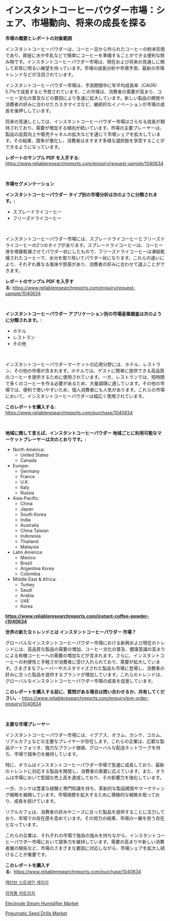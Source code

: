 <p><h1>インスタントコーヒーパウダー市場：シェア、市場動向、将来の成長を探る</h1></p><p><strong>市場の概要とレポートの対象範囲</strong></p>
<p><p>インスタントコーヒーパウダーは、コーヒー豆から作られたコーヒーの粉末形態であり、即座に水や牛乳などで簡単にコーヒーを準備することができる便利な飲み物です。インスタントコーヒーパウダー市場は、現在および将来の見通しに関して非常に明るい展望を持っています。市場の成長分析や市場予測、最新の市場トレンドなどが注目されています。</p><p>インスタントコーヒーパウダー市場は、予測期間中に年平均成長率（CAGR）5.7％で成長すると予想されています。この市場は、消費者の需要が高まり、コーヒー文化の普及などの要因により急速に拡大しています。新しい製品の開発や消費者の好みに合わせたカスタマイズなど、継続的なイノベーションが市場の成長を後押ししています。</p><p>将来の見通しとしては、インスタントコーヒーパウダー市場はさらなる成長が期待されており、需要が増加する傾向が続いています。市場の主要プレーヤーは、製品の品質向上や販売チャネルの拡大などを通じて市場シェアを拡大しています。その結果、競争が激化し、消費者はますます多様な選択肢を享受することができるようになっています。</p></p>
<p><strong>レポートのサンプル PDF を入手する:</strong> <a href="https://www.reliableresearchreports.com/enquiry/request-sample/1040634">https://www.reliableresearchreports.com/enquiry/request-sample/1040634</a></p>
<p>&nbsp;</p>
<p><strong>市場セグメンテーション</strong></p>
<p><strong>インスタントコーヒーパウダー タイプ別の市場分析は次のように分類されます。:</strong></p>
<p><ul><li>スプレードライコーヒー</li><li>フリーズドライコーヒー</li></ul></p>
<p>&nbsp;</p>
<p><p>インスタントコーヒーパウダー市場には、スプレードライコーヒーとフリーズドライコーヒーの2つのタイプがあります。スプレードライコーヒーは、コーヒー液を噴霧乾燥させてパウダー状にしたもので、フリーズドライコーヒーは凍結乾燥されたコーヒーで、水分を取り除いてパウダー状になります。これらの違いにより、それぞれ異なる風味や質感があり、消費者の好みに合わせて選ぶことができます。</p></p>
<p><strong>レポートのサンプル PDF を入手する:</strong>&nbsp;<a href="https://www.reliableresearchreports.com/enquiry/request-sample/1040634">https://www.reliableresearchreports.com/enquiry/request-sample/1040634</a></p>
<p>&nbsp;</p>
<p><strong> インスタントコーヒーパウダー アプリケーション別の市場産業調査は次のように分類されます。:</strong></p>
<p><ul><li>ホテル</li><li>レストラン</li><li>その他</li></ul></p>
<p>&nbsp;</p>
<p><p>インスタントコーヒーパウダーマーケットの応用分野には、ホテル、レストラン、その他の市場が含まれます。ホテルでは、ゲストに簡単に提供できる高品質のコーヒーを提供するために使用されています。一方、レストランでは、短時間で多くのコーヒーを作る必要があるため、大量調理に適しています。その他の市場では、便利で使いやすいため、個人消費者にも人気があります。これらの市場において、インスタントコーヒーパウダーは幅広く使用されています。</p></p>
<p><strong>このレポートを購入する:</strong>&nbsp; <a href="https://www.reliableresearchreports.com/purchase/1040634">https://www.reliableresearchreports.com/purchase/1040634</a></p>
<p>&nbsp;</p>
<p><strong>地域に関して言えば、インスタントコーヒーパウダー 地域ごとに利用可能なマーケットプレーヤーは次のとおりです。:</strong></p>
<p><ul>
    <li>
        North America:
        <ul>
            <li>United States</li>
            <li>Canada</li>
        </ul>
    </li>
    <li>
        Europe:
        <ul>
            <li>Germany</li>
            <li>France</li>
            <li>U.K.</li>
            <li>Italy</li>
            <li>Russia</li>
        </ul>
    </li>
    <li>
        Asia-Pacific:
        <ul>
            <li>China</li>
            <li>Japan</li>
            <li>South Korea</li>
            <li>India</li>
            <li>Australia</li>
            <li>China Taiwan</li>
            <li>Indonesia</li>
            <li>Thailand</li>
            <li>Malaysia</li>
        </ul>
    </li>
    <li>
        Latin America:
        <ul>
            <li>Mexico</li>
            <li>Brazil</li>
            <li>Argentina Korea</li>
            <li>Colombia</li>
        </ul>
    </li>
    <li>
        Middle East & Africa:
        <ul>
            <li>Turkey</li>
            <li>Saudi</li>
            <li>Arabia</li>
            <li>UAE</li>
            <li>Korea</li>
        </ul>
    </li>
    </ul></p>
<p><strong><a href="https://www.reliableresearchreports.com/instant-coffee-powder-r1040634">https://www.reliableresearchreports.com/instant-coffee-powder-r1040634</a></strong>&nbsp;</p>
<p><strong>世界の新たなトレンドとは インスタントコーヒーパウダー 市場？</strong></p>
<p><p>グローバルなインスタントコーヒーパウダー市場における新興および現在のトレンドには、高品質な製品の需要の増加、コーヒー文化の普及、健康意識の高まりによる有機コーヒーへの需要の増加などが含まれます。さらに、インスタントコーヒーの利便性と手軽さが消費者に受け入れられており、需要が拡大しています。さまざまなフレーバーやカスタマイズされた製品も市場に登場し、消費者の好みに合った製品を提供するブランドが増加しています。これらのトレンドは、グローバルなインスタントコーヒーパウダー市場の成長を促進しています。</p></p>
<p><strong>このレポートを購入する前に、質問がある場合は問い合わせるか、共有してください。</strong>- <a href="https://www.reliableresearchreports.com/enquiry/pre-order-enquiry/1040634">https://www.reliableresearchreports.com/enquiry/pre-order-enquiry/1040634</a></p>
<p>&nbsp;</p>
<p><strong>主要な市場プレーヤー</strong></p>
<p><p>インスタントコーヒーパウダー市場には、イグアス、オラム、カシケ、コカム、リアルカフェなどの主要なプレイヤーが存在します。これらの企業は、広範な製品ポートフォリオ、強力なブランド価値、グローバルな配送ネットワークを持ち、市場で競争力を維持しています。</p><p>特に、オラムはインスタントコーヒーパウダー市場で急速に成長しており、最新のトレンドに対応する製品を開発し、消費者の需要に応えています。また、オラムは市場において堅調な売上高を達成しており、その影響力を強化しています。</p><p>一方、カシケは豊富な経験と専門知識を持ち、革新的な製品開発やマーケティング戦略を展開しています。市場規模を拡大するために積極的な戦略を取っており、成長を続けています。</p><p>リアルカフェは、消費者の好みやニーズに合った製品を提供することに注力しており、市場での存在感を高めています。その努力の結果、市場の一翼を担う存在となっています。</p><p>これらの企業は、それぞれの市場で独自の強みを持ちながら、インスタントコーヒーパウダー市場において競争力を維持しています。需要の高まりや新しい消費者層の開拓など、市場のさまざまな要因に対応しながら、市場シェアを拡大し続けることが重要です。</p></p>
<p><strong>このレポートを購入する:</strong>&nbsp;&nbsp;<a href="https://www.reliableresearchreports.com/purchase/1040634">https://www.reliableresearchreports.com/purchase/1040634</a></p>
<p><p><a href="https://github.com/WilburKihn5676/Market-Research-Report-List-1/blob/main/109764626570.md">액티브 스트레인 게이지</a></p><p><a href="https://github.com/wallacBahrtyinger567686/Market-Research-Report-List-1/blob/main/490680526571.md">의약품 카트리지</a></p><p><a href="https://github.com/Sarissaschmalingtr6fz2739/Market-Research-Report-List-2/blob/main/electrode-steam-humidifier-market.md">Electrode Steam Humidifier Market</a></p><p><a href="https://github.com/jodemen/Market-Research-Report-List-2/blob/main/pneumatic-seed-drills-market.md">Pneumatic Seed Drills Market</a></p></p>